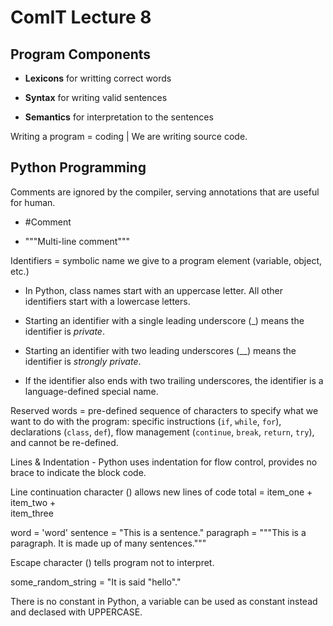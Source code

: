 # ComIT Lecture 8

## Program Components

- **Lexicons** for writting correct words

- **Syntax** for writing valid sentences

- **Semantics** for interpretation to the sentences

Writing a program = coding | We are writing source code.

## Python Programming

Comments are ignored by the compiler, serving annotations that are useful for human.

- #Comment

- """Multi-line comment"""

Identifiers = symbolic name we give to a program element (variable, object, etc.)

- In Python, class names start with an uppercase letter. All other identifiers start with a lowercase letters. 

- Starting an identifier with a single leading underscore (_) means the identifier is *private*.

- Starting an identifier with two leading underscores (__) means the identifier is *strongly private*.

- If the identifier also ends with two trailing underscores, the identifier is a language-defined special name.

Reserved words = pre-defined sequence of characters to specify what we want to do with the program: specific instructions (`if`, `while`, `for`), declarations (`class`, `def`), flow management (`continue`, `break`, `return`, `try`), and cannot be re-defined.

Lines & Indentation - Python uses indentation for flow control, provides no brace to indicate the block code.

Line continuation character (\) allows new lines of code
total = item_one + \
       item_two + \
       item_three

word = 'word'
sentence = "This is a sentence."
paragraph = """This is a paragraph. It is 
made up of many sentences."""

Escape character (\) tells program not to interpret.

some_random_string = "It is said \"hello\"."

There is no constant in Python, a variable can be used as constant instead and declased with UPPERCASE.

